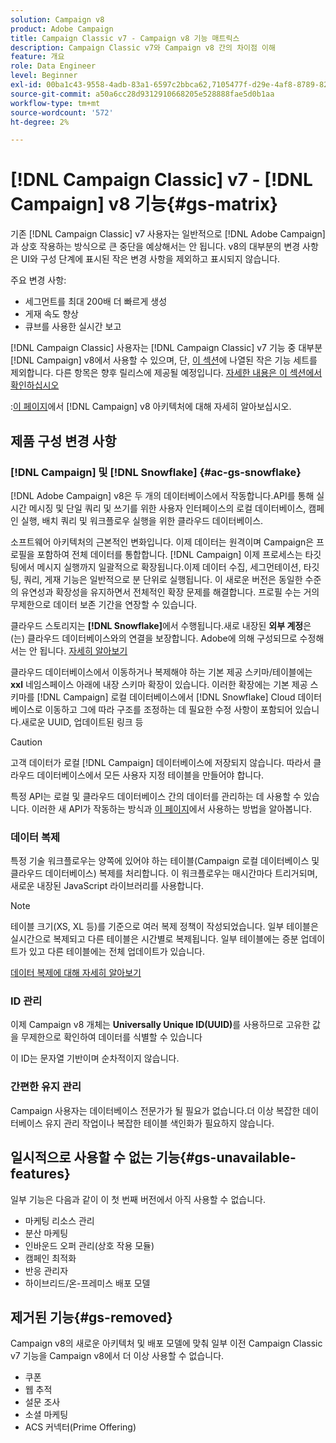 ```yaml
---
solution: Campaign v8
product: Adobe Campaign
title: Campaign Classic v7 - Campaign v8 기능 매트릭스
description: Campaign Classic v7와 Campaign v8 간의 차이점 이해
feature: 개요
role: Data Engineer
level: Beginner
exl-id: 00ba1c43-9558-4adb-83a1-6597c2bbca62,7105477f-d29e-4af8-8789-82b4459761b0
source-git-commit: a50a6cc28d9312910668205e528888fae5d0b1aa
workflow-type: tm+mt
source-wordcount: '572'
ht-degree: 2%

---
```


# [!DNL Campaign Classic] v7 -  [!DNL Campaign] v8 기능{#gs-matrix}

기존 [!DNL Campaign Classic] v7 사용자는 일반적으로 [!DNL Adobe Campaign]과 상호 작용하는 방식으로 큰 중단을 예상해서는 안 됩니다. v8의 대부분의 변경 사항은 UI와 구성 단계에 표시된 작은 변경 사항을 제외하고 표시되지 않습니다.

주요 변경 사항:

* 세그먼트를 최대 200배 더 빠르게 생성
* 게재 속도 향상
* 큐브를 사용한 실시간 보고

[!DNL Campaign Classic] 사용자는 [!DNL Campaign Classic] v7 기능 중 대부분 [!DNL Campaign] v8에서 사용할 수 있으며, 단, [이 섹션](#gs-removed)에 나열된 작은 기능 세트를 제외합니다. 다른 항목은 향후 릴리스에 제공될 예정입니다. [자세한 내용은 이 섹션에서 확인하십시오](#gs-unavailable-features)

:[이 페이지](../dev/architecture.md)에서 [!DNL Campaign] v8 아키텍처에 대해 자세히 알아보십시오.

## 제품 구성 변경 사항

### [!DNL Campaign] 및  [!DNL Snowflake] {#ac-gs-snowflake}

[!DNL Adobe Campaign] v8은 두 개의 데이터베이스에서 작동합니다.API를 통해 실시간 메시징 및 단일 쿼리 및 쓰기를 위한 사용자 인터페이스의 로컬 데이터베이스, 캠페인 실행, 배치 쿼리 및 워크플로우 실행을 위한 클라우드 데이터베이스.

소프트웨어 아키텍처의 근본적인 변화입니다. 이제 데이터는 원격이며 Campaign은 프로필을 포함하여 전체 데이터를 통합합니다. [!DNL Campaign] 이제 프로세스는 타깃팅에서 메시지 실행까지 일괄적으로 확장됩니다.이제 데이터 수집, 세그먼테이션, 타깃팅, 쿼리, 게재 기능은 일반적으로 분 단위로 실행됩니다. 이 새로운 버전은 동일한 수준의 유연성과 확장성을 유지하면서 전체적인 확장 문제를 해결합니다. 프로필 수는 거의 무제한으로 데이터 보존 기간을 연장할 수 있습니다.

클라우드 스토리지는 **[!DNL Snowflake]**&#x200B;에서 수행됩니다.새로 내장된 **외부 계정**&#x200B;은(는) 클라우드 데이터베이스와의 연결을 보장합니다. Adobe에 의해 구성되므로 수정해서는 안 됩니다. [자세히 알아보기](../config/external-accounts.md)

클라우드 데이터베이스에서 이동하거나 복제해야 하는 기본 제공 스키마/테이블에는 **xxl** 네임스페이스 아래에 내장 스키마 확장이 있습니다. 이러한 확장에는 기본 제공 스키마를 [!DNL Campaign] 로컬 데이터베이스에서 [!DNL Snowflake] Cloud 데이터베이스로 이동하고 그에 따라 구조를 조정하는 데 필요한 수정 사항이 포함되어 있습니다.새로운 UUID, 업데이트된 링크 등

>[!CAUTION]
>
> 고객 데이터가 로컬 [!DNL Campaign] 데이터베이스에 저장되지 않습니다. 따라서 클라우드 데이터베이스에서 모든 사용자 지정 테이블을 만들어야 합니다.


특정 API는 로컬 및 클라우드 데이터베이스 간의 데이터를 관리하는 데 사용할 수 있습니다. 이러한 새 API가 작동하는 방식과 [이 페이지](../dev/new-apis.md)에서 사용하는 방법을 알아봅니다.

### 데이터 복제

특정 기술 워크플로우는 양쪽에 있어야 하는 테이블(Campaign 로컬 데이터베이스 및 클라우드 데이터베이스) 복제를 처리합니다. 이 워크플로우는 매시간마다 트리거되며, 새로운 내장된 JavaScript 라이브러리를 사용합니다.

>[!NOTE]
>
> 테이블 크기(XS, XL 등)를 기준으로 여러 복제 정책이 작성되었습니다.
> 일부 테이블은 실시간으로 복제되고 다른 테이블은 시간별로 복제됩니다. 일부 테이블에는 증분 업데이트가 있고 다른 테이블에는 전체 업데이트가 있습니다.


[데이터 복제에 대해 자세히 알아보기](../config/replication.md)

### ID 관리

이제 Campaign v8 개체는 **Universally Unique ID(UUID)**&#x200B;를 사용하므로 고유한 값을 무제한으로 확인하여 데이터를 식별할 수 있습니다

이 ID는 문자열 기반이며 순차적이지 않습니다.

### 간편한 유지 관리

Campaign 사용자는 데이터베이스 전문가가 될 필요가 없습니다.더 이상 복잡한 데이터베이스 유지 관리 작업이나 복잡한 테이블 색인화가 필요하지 않습니다.

## 일시적으로 사용할 수 없는 기능{#gs-unavailable-features}

일부 기능은 다음과 같이 이 첫 번째 버전에서 아직 사용할 수 없습니다.

* 마케팅 리소스 관리
* 분산 마케팅
* 인바운드 오퍼 관리(상호 작용 모듈)
* 캠페인 최적화
* 반응 관리자
* 하이브리드/온-프레미스 배포 모델

## 제거된 기능{#gs-removed}

Campaign v8의 새로운 아키텍처 및 배포 모델에 맞춰 일부 이전 Campaign Classic v7 기능을 Campaign v8에서 더 이상 사용할 수 없습니다.

* 쿠폰
* 웹 추적
* 설문 조사
* 소셜 마케팅
* ACS 커넥터(Prime Offering)

